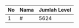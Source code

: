 | No | Nama            | Jumlah Level |
|----|-----------------|--------------|
| 1  | #    |    5624        |

